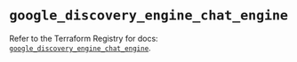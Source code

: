 # `google_discovery_engine_chat_engine`

Refer to the Terraform Registry for docs: [`google_discovery_engine_chat_engine`](https://registry.terraform.io/providers/hashicorp/google/6.39.0/docs/resources/discovery_engine_chat_engine).
